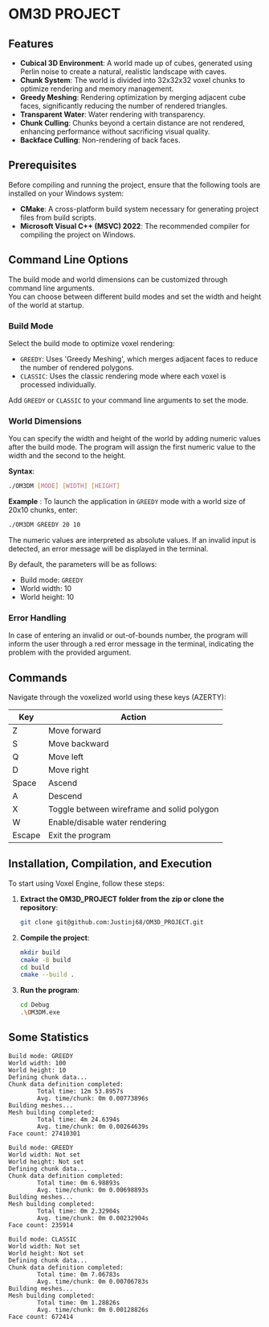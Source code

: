 # OM3D PROJECT

## Features

- **Cubical 3D Environment**: A world made up of cubes, generated using Perlin noise to create a natural, realistic landscape with caves.
- **Chunk System**: The world is divided into 32x32x32 voxel chunks to optimize rendering and memory management.
- **Greedy Meshing**: Rendering optimization by merging adjacent cube faces, significantly reducing the number of rendered triangles.
- **Transparent Water**: Water rendering with transparency.
- **Chunk Culling**: Chunks beyond a certain distance are not rendered, enhancing performance without sacrificing visual quality.
- **Backface Culling**: Non-rendering of back faces.

## Prerequisites

Before compiling and running the project, ensure that the following tools are installed on your Windows system:

- **CMake**: A cross-platform build system necessary for generating project files from build scripts.
- **Microsoft Visual C++ (MSVC) 2022**: The recommended compiler for compiling the project on Windows.

## Command Line Options

The build mode and world dimensions can be customized through command line arguments.  
You can choose between different build modes and set the width and height of the world at startup.

### Build Mode
Select the build mode to optimize voxel rendering:
- `GREEDY`: Uses 'Greedy Meshing', which merges adjacent faces to reduce the number of rendered polygons.
- `CLASSIC`: Uses the classic rendering mode where each voxel is processed individually.

Add `GREEDY` or `CLASSIC` to your command line arguments to set the mode.

### World Dimensions
You can specify the width and height of the world by adding numeric values after the build mode. The program will assign the first numeric value to the width and the second to the height.

**Syntax**:
```sh
./OM3DM [MODE] [WIDTH] [HEIGHT]
```

**Example** :
To launch the application in `GREEDY` mode with a world size of 20x10 chunks, enter:
```sh
./OM3DM GREEDY 20 10
```

The numeric values are interpreted as absolute values.
If an invalid input is detected, an error message will be displayed in the terminal.

By default, the parameters will be as follows:
- Build mode: `GREEDY`
- World width: 10
- World height: 10

### Error Handling
In case of entering an invalid or out-of-bounds number, the program will inform the user through a red error message in the terminal, indicating the problem with the provided argument.


## Commands

Navigate through the voxelized world using these keys (AZERTY):

| Key     | Action                              |
| ------- | ----------------------------------- |
| Z       | Move forward                        |
| S       | Move backward                       |
| Q       | Move left                           |
| D       | Move right                          |
| Space   | Ascend                              |
| A       | Descend                             |
| X       | Toggle between wireframe and solid polygon |
| W       | Enable/disable water rendering      |
| Escape  | Exit the program                    |

## Installation, Compilation, and Execution

To start using Voxel Engine, follow these steps:

1. **Extract the OM3D_PROJECT folder from the zip or clone the repository**:
    ```sh
    git clone git@github.com:Justinj68/OM3D_PROJECT.git
    ```
2. **Compile the project**:
    ```sh
    mkdir build
    cmake -B build
    cd build
    cmake --build .
    ```
3. **Run the program**:
    ```sh
    cd Debug
    .\OM3DM.exe
    ```

## Some Statistics

```
Build mode: GREEDY
World width: 100
World height: 10
Defining chunk data...
Chunk data definition completed:
        Total time: 12m 53.8957s
        Avg. time/chunk: 0m 0.00773896s
Building meshes...
Mesh building completed:
        Total time: 4m 24.6394s
        Avg. time/chunk: 0m 0.00264639s
Face count: 27410301
```
```
Build mode: GREEDY
World width: Not set
World height: Not set
Defining chunk data...
Chunk data definition completed:
        Total time: 0m 6.98893s
        Avg. time/chunk: 0m 0.00698893s
Building meshes...
Mesh building completed:
        Total time: 0m 2.32904s
        Avg. time/chunk: 0m 0.00232904s
Face count: 235914
```
```
Build mode: CLASSIC
World width: Not set
World height: Not set
Defining chunk data...
Chunk data definition completed:
        Total time: 0m 7.06783s
        Avg. time/chunk: 0m 0.00706783s
Building meshes...
Mesh building completed:
        Total time: 0m 1.28826s
        Avg. time/chunk: 0m 0.00128826s
Face count: 672414
```

